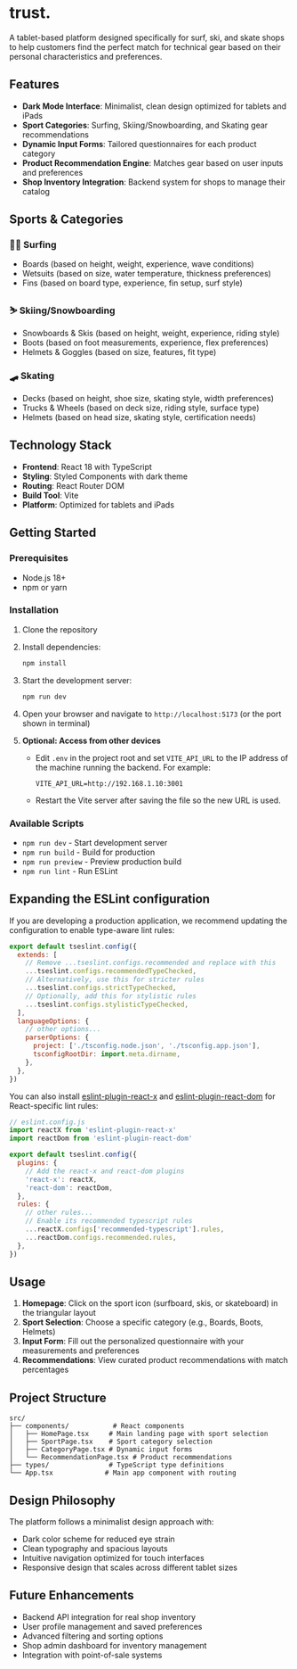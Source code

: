 # trust.

A tablet-based platform designed specifically for surf, ski, and skate shops to help customers find the perfect match for technical gear based on their personal characteristics and preferences.

## Features

- **Dark Mode Interface**: Minimalist, clean design optimized for tablets and iPads
- **Sport Categories**: Surfing, Skiing/Snowboarding, and Skating gear recommendations
- **Dynamic Input Forms**: Tailored questionnaires for each product category
- **Product Recommendation Engine**: Matches gear based on user inputs and preferences
- **Shop Inventory Integration**: Backend system for shops to manage their catalog

## Sports & Categories

### 🏄‍♀️ Surfing
- Boards (based on height, weight, experience, wave conditions)
- Wetsuits (based on size, water temperature, thickness preferences)
- Fins (based on board type, experience, fin setup, surf style)

### ⛷️ Skiing/Snowboarding
- Snowboards & Skis (based on height, weight, experience, riding style)
- Boots (based on foot measurements, experience, flex preferences)
- Helmets & Goggles (based on size, features, fit type)

### 🛹 Skating
- Decks (based on height, shoe size, skating style, width preferences)
- Trucks & Wheels (based on deck size, riding style, surface type)
- Helmets (based on head size, skating style, certification needs)

## Technology Stack

- **Frontend**: React 18 with TypeScript
- **Styling**: Styled Components with dark theme
- **Routing**: React Router DOM
- **Build Tool**: Vite
- **Platform**: Optimized for tablets and iPads

## Getting Started

### Prerequisites
- Node.js 18+ 
- npm or yarn

### Installation

1. Clone the repository
2. Install dependencies:
   ```bash
   npm install
   ```

3. Start the development server:
   ```bash
   npm run dev
   ```

4. Open your browser and navigate to `http://localhost:5173` (or the port shown in terminal)

5. **Optional: Access from other devices**
   - Edit `.env` in the project root and set `VITE_API_URL` to the IP address of the machine running the backend. For example:
     ```env
     VITE_API_URL=http://192.168.1.10:3001
     ```
   - Restart the Vite server after saving the file so the new URL is used.

### Available Scripts

- `npm run dev` - Start development server
- `npm run build` - Build for production
- `npm run preview` - Preview production build
- `npm run lint` - Run ESLint

## Expanding the ESLint configuration

If you are developing a production application, we recommend updating the configuration to enable type-aware lint rules:

```js
export default tseslint.config({
  extends: [
    // Remove ...tseslint.configs.recommended and replace with this
    ...tseslint.configs.recommendedTypeChecked,
    // Alternatively, use this for stricter rules
    ...tseslint.configs.strictTypeChecked,
    // Optionally, add this for stylistic rules
    ...tseslint.configs.stylisticTypeChecked,
  ],
  languageOptions: {
    // other options...
    parserOptions: {
      project: ['./tsconfig.node.json', './tsconfig.app.json'],
      tsconfigRootDir: import.meta.dirname,
    },
  },
})
```

You can also install [eslint-plugin-react-x](https://github.com/Rel1cx/eslint-react/tree/main/packages/plugins/eslint-plugin-react-x) and [eslint-plugin-react-dom](https://github.com/Rel1cx/eslint-react/tree/main/packages/plugins/eslint-plugin-react-dom) for React-specific lint rules:

```js
// eslint.config.js
import reactX from 'eslint-plugin-react-x'
import reactDom from 'eslint-plugin-react-dom'

export default tseslint.config({
  plugins: {
    // Add the react-x and react-dom plugins
    'react-x': reactX,
    'react-dom': reactDom,
  },
  rules: {
    // other rules...
    // Enable its recommended typescript rules
    ...reactX.configs['recommended-typescript'].rules,
    ...reactDom.configs.recommended.rules,
  },
})
```

## Usage

1. **Homepage**: Click on the sport icon (surfboard, skis, or skateboard) in the triangular layout
2. **Sport Selection**: Choose a specific category (e.g., Boards, Boots, Helmets)
3. **Input Form**: Fill out the personalized questionnaire with your measurements and preferences
4. **Recommendations**: View curated product recommendations with match percentages

## Project Structure

```
src/
├── components/           # React components
│   ├── HomePage.tsx     # Main landing page with sport selection
│   ├── SportPage.tsx    # Sport category selection
│   ├── CategoryPage.tsx # Dynamic input forms
│   └── RecommendationPage.tsx # Product recommendations
├── types/               # TypeScript type definitions
└── App.tsx             # Main app component with routing
```

## Design Philosophy

The platform follows a minimalist design approach with:
- Dark color scheme for reduced eye strain
- Clean typography and spacious layouts
- Intuitive navigation optimized for touch interfaces
- Responsive design that scales across different tablet sizes

## Future Enhancements

- Backend API integration for real shop inventory
- User profile management and saved preferences
- Advanced filtering and sorting options
- Shop admin dashboard for inventory management
- Integration with point-of-sale systems
